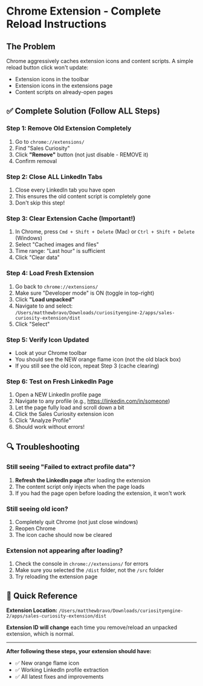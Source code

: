 # Chrome Extension - Complete Reload Instructions

## The Problem
Chrome aggressively caches extension icons and content scripts. A simple reload button click won't update:
- Extension icons in the toolbar
- Extension icons in the extensions page
- Content scripts on already-open pages

## ✅ Complete Solution (Follow ALL Steps)

### Step 1: Remove Old Extension Completely
1. Go to `chrome://extensions/`
2. Find "Sales Curiosity"
3. Click **"Remove"** button (not just disable - REMOVE it)
4. Confirm removal

### Step 2: Close ALL LinkedIn Tabs
1. Close every LinkedIn tab you have open
2. This ensures the old content script is completely gone
3. Don't skip this step!

### Step 3: Clear Extension Cache (Important!)
1. In Chrome, press `Cmd + Shift + Delete` (Mac) or `Ctrl + Shift + Delete` (Windows)
2. Select "Cached images and files"
3. Time range: "Last hour" is sufficient
4. Click "Clear data"

### Step 4: Load Fresh Extension
1. Go back to `chrome://extensions/`
2. Make sure "Developer mode" is ON (toggle in top-right)
3. Click **"Load unpacked"**
4. Navigate to and select: `/Users/matthewbravo/Downloads/curiosityengine-2/apps/sales-curiosity-extension/dist`
5. Click "Select"

### Step 5: Verify Icon Updated
- Look at your Chrome toolbar
- You should see the NEW orange flame icon (not the old black box)
- If you still see the old icon, repeat Step 3 (cache clearing)

### Step 6: Test on Fresh LinkedIn Page
1. Open a NEW LinkedIn profile page
2. Navigate to any profile (e.g., https://linkedin.com/in/someone)
3. Let the page fully load and scroll down a bit
4. Click the Sales Curiosity extension icon
5. Click "Analyze Profile"
6. Should work without errors!

## 🔍 Troubleshooting

### Still seeing "Failed to extract profile data"?
1. **Refresh the LinkedIn page** after loading the extension
2. The content script only injects when the page loads
3. If you had the page open before loading the extension, it won't work

### Still seeing old icon?
1. Completely quit Chrome (not just close windows)
2. Reopen Chrome
3. The icon cache should now be cleared

### Extension not appearing after loading?
1. Check the console in `chrome://extensions/` for errors
2. Make sure you selected the `/dist` folder, not the `/src` folder
3. Try reloading the extension page

## 📝 Quick Reference
**Extension Location:** `/Users/matthewbravo/Downloads/curiosityengine-2/apps/sales-curiosity-extension/dist`

**Extension ID will change** each time you remove/reload an unpacked extension, which is normal.

---
**After following these steps, your extension should have:**
- ✅ New orange flame icon
- ✅ Working LinkedIn profile extraction
- ✅ All latest fixes and improvements

